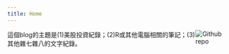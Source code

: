 ```yaml
---
title: Home
---
```


[<img src="https://simpleicons.org/icons/github.svg" style="max-width:15%;min-width:40px;float:right;" alt="Github repo" />](https://github.com/yihui/hugo-ivy)

這個blog的主題是(1)美股投資紀錄；(2)R或其他電腦相關的筆記；(3)其他雜七雜八的文字紀錄。
